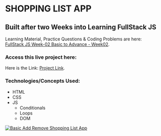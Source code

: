 # SHOPPING LIST APP

##  Built after two Weeks into Learning FullStack JS

Learning Material, Practice Questions & Coding Problems are here: [FullStack JS Week-02 Basic to Advance - Week02](https://github.com/owais9061/front-end-simplified/tree/pitara/week-02-JS/advance-JS 'Foolish Basic to FullStack JS Learnings').

### Access this live project here:

Here is the Link: [Project Link](# 'Shopping List App Netlify Link').

### Technologies/Concepts Used:
- HTML
- CSS
- JS
    - Conditionals
    - Loops
    - DOM

[![Basic Add Remove Shopping List App](/01-Shopping-List-App/project-images/dashboard.png 'Shopping List App Dashboard')](#)
